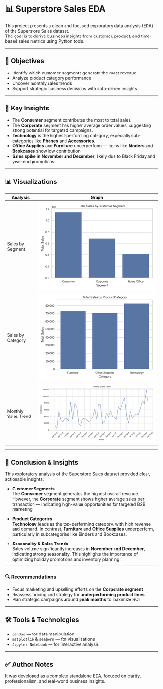 # 📊 Superstore Sales EDA

This project presents a clean and focused exploratory data analysis (EDA) of the Superstore Sales dataset.  
The goal is to derive business insights from customer, product, and time-based sales metrics using Python tools.

---

## 🎯 Objectives

- Identify which customer segments generate the most revenue
- Analyze product category performance
- Uncover monthly sales trends
- Support strategic business decisions with data-driven insights

---

## 📌 Key Insights

- The **Consumer** segment contributes the most to total sales.
- The **Corporate** segment has higher average order values, suggesting strong potential for targeted campaigns.
- **Technology** is the highest-performing category, especially sub-categories like **Phones** and **Accessories**.
- **Office Supplies** and **Furniture** underperform — items like **Binders** and **Bookcases** show low contribution.
- **Sales spike in November and December**, likely due to Black Friday and year-end promotions.

---

## 📊 Visualizations

| Analysis              | Graph                                |
|-----------------------|--------------------------------------|
| Sales by Segment      | ![Segment Sales](segment_sales.png) |
| Sales by Category     | ![Category Sales](category_sales.png) |
| Monthly Sales Trend   | ![Monthly Sales](monthly_sales.png) |


---
## 📌 Conclusion & Insights

This exploratory analysis of the Superstore Sales dataset provided clear, actionable insights:

- **Customer Segments**  
  The **Consumer** segment generates the highest overall revenue. However, the **Corporate** segment shows higher average sales per transaction — indicating high-value opportunities for targeted B2B marketing.

- **Product Categories**  
  **Technology** leads as the top-performing category, with high revenue and demand. In contrast, **Furniture** and **Office Supplies** underperform, particularly in subcategories like Binders and Bookcases.

- **Seasonality & Sales Trends**  
  Sales volume significantly increases in **November and December**, indicating strong seasonality. This highlights the importance of optimizing holiday promotions and inventory planning.

---

### 🔍 Recommendations

- Focus marketing and upselling efforts on the **Corporate segment**
- Reassess pricing and strategy for **underperforming product lines**
- Plan strategic campaigns around **peak months** to maximize ROI

---

## 🛠️ Tools & Technologies

- `pandas` — for data manipulation
- `matplotlib` & `seaborn` — for visualizations
- `Jupyter Notebook` — for interactive analysis

---

## ✅ Author Notes

It was developed as a complete standalone EDA, focused on clarity, professionalism, and real-world business insights.

